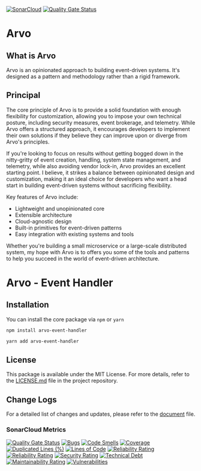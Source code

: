 [![SonarCloud](https://sonarcloud.io/images/project_badges/sonarcloud-white.svg)](https://sonarcloud.io/summary/new_code?id=SaadAhmad123_arvo-event-handler)
[![Quality Gate Status](https://sonarcloud.io/api/project_badges/measure?project=SaadAhmad123_arvo-event-handler&metric=alert_status)](https://sonarcloud.io/summary/new_code?id=SaadAhmad123_arvo-event-handler)

# Arvo

## What is Arvo

Arvo is an opinionated approach to building event-driven systems. It's designed as a pattern and methodology rather than a rigid framework.

## Principal

The core principle of Arvo is to provide a solid foundation with enough flexibility for customization, allowing you to impose your own technical posture, including security measures, event brokerage, and telemetry. While Arvo offers a structured approach, it encourages developers to implement their own solutions if they believe they can improve upon or diverge from Arvo's principles.

If you're looking to focus on results without getting bogged down in the nitty-gritty of event creation, handling, system state management, and telemetry, while also avoiding vendor lock-in, Arvo provides an excellent starting point. I believe, it strikes a balance between opinionated design and customization, making it an ideal choice for developers who want a head start in building event-driven systems without sacrificing flexibility.

Key features of Arvo include:

- Lightweight and unopinionated core
- Extensible architecture
- Cloud-agnostic design
- Built-in primitives for event-driven patterns
- Easy integration with existing systems and tools

Whether you're building a small microservice or a large-scale distributed system, my hope with Arvo is to offers you some of the tools and patterns to help you succeed in the world of event-driven architecture.

# Arvo - Event Handler

## Installation

You can install the core package via `npm` or `yarn`

```bash
npm install arvo-event-handler
```

```bash
yarn add arvo-event-handler
```

## License

This package is available under the MIT License. For more details, refer to the [LICENSE.md](LICENSE.md) file in the project repository.

## Change Logs

For a detailed list of changes and updates, please refer to the [document](CHANGELOG.md) file.

### SonarCloud Metrics

[![Quality Gate Status](https://sonarcloud.io/api/project_badges/measure?project=SaadAhmad123_arvo-event-handler&metric=alert_status)](https://sonarcloud.io/summary/new_code?id=SaadAhmad123_arvo-event-handler)
[![Bugs](https://sonarcloud.io/api/project_badges/measure?project=SaadAhmad123_arvo-event-handler&metric=bugs)](https://sonarcloud.io/summary/new_code?id=SaadAhmad123_arvo-event-handler)
[![Code Smells](https://sonarcloud.io/api/project_badges/measure?project=SaadAhmad123_arvo-event-handler&metric=code_smells)](https://sonarcloud.io/summary/new_code?id=SaadAhmad123_arvo-event-handler)
[![Coverage](https://sonarcloud.io/api/project_badges/measure?project=SaadAhmad123_arvo-event-handler&metric=coverage)](https://sonarcloud.io/summary/new_code?id=SaadAhmad123_arvo-event-handler)
[![Duplicated Lines (%)](https://sonarcloud.io/api/project_badges/measure?project=SaadAhmad123_arvo-event-handler&metric=duplicated_lines_density)](https://sonarcloud.io/summary/new_code?id=SaadAhmad123_arvo-event-handler)
[![Lines of Code](https://sonarcloud.io/api/project_badges/measure?project=SaadAhmad123_arvo-event-handler&metric=ncloc)](https://sonarcloud.io/summary/new_code?id=SaadAhmad123_arvo-event-handler)
[![Reliability Rating](https://sonarcloud.io/api/project_badges/measure?project=SaadAhmad123_arvo-event-handler&metric=reliability_rating)](https://sonarcloud.io/summary/new_code?id=SaadAhmad123_arvo-event-handler)
[![Reliability Rating](https://sonarcloud.io/api/project_badges/measure?project=SaadAhmad123_arvo-event-handler&metric=reliability_rating)](https://sonarcloud.io/summary/new_code?id=SaadAhmad123_arvo-event-handler)
[![Security Rating](https://sonarcloud.io/api/project_badges/measure?project=SaadAhmad123_arvo-event-handler&metric=security_rating)](https://sonarcloud.io/summary/new_code?id=SaadAhmad123_arvo-event-handler)
[![Technical Debt](https://sonarcloud.io/api/project_badges/measure?project=SaadAhmad123_arvo-event-handler&metric=sqale_index)](https://sonarcloud.io/summary/new_code?id=SaadAhmad123_arvo-event-handler)
[![Maintainability Rating](https://sonarcloud.io/api/project_badges/measure?project=SaadAhmad123_arvo-event-handler&metric=sqale_rating)](https://sonarcloud.io/summary/new_code?id=SaadAhmad123_arvo-event-handler)
[![Vulnerabilities](https://sonarcloud.io/api/project_badges/measure?project=SaadAhmad123_arvo-event-handler&metric=vulnerabilities)](https://sonarcloud.io/summary/new_code?id=SaadAhmad123_arvo-event-handler)